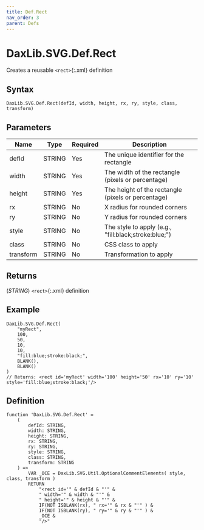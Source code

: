 ```yaml
---
title: Def.Rect
nav_order: 3
parent: Defs
---
```


# DaxLib.SVG.Def.Rect

Creates a reusable `<rect>`{:.xml} definition

## Syntax

```dax
DaxLib.SVG.Def.Rect(defId, width, height, rx, ry, style, class, transform)
```

## Parameters

| Name      | Type   | Required | Description                                                        |
|-----------|--------|----------|--------------------------------------------------------------------|
| defId     | STRING | Yes      | The unique identifier for the rectangle                            |
| width     | STRING | Yes      | The width of the rectangle (pixels or percentage)                  |
| height    | STRING | Yes      | The height of the rectangle (pixels or percentage)                 |
| rx        | STRING | No       | X radius for rounded corners                                       |
| ry        | STRING | No       | Y radius for rounded corners                                       |
| style     | STRING | No       | The style to apply (e.g., "fill:black;stroke:blue;")               |
| class     | STRING | No       | CSS class to apply                                                 |
| transform | STRING | No       | Transformation to apply                                            |

## Returns

(*STRING*) `<rect>`{:.xml}  definition

## Example

```dax
DaxLib.SVG.Def.Rect(
    "myRect",
    100,
    50,
    10,
    10,
    "fill:blue;stroke:black;",
    BLANK(),
    BLANK()
)
// Returns: <rect id='myRect' width='100' height='50' rx='10' ry='10' style='fill:blue;stroke:black;'/>
```

## Definition

```dax
function 'DaxLib.SVG.Def.Rect' =
    (
        defId: STRING,
        width: STRING,
        height: STRING,
        rx: STRING,
        ry: STRING,
        style: STRING,
        class: STRING,
        transform: STRING
    ) =>
        VAR _OCE = DaxLib.SVG.Util.OptionalCommentElements( style, class, transform )
        RETURN
            "<rect id='" & defId & "'" &
            " width='" & width & "'" &
            " height='" & height & "'" &
            IF(NOT ISBLANK(rx), " rx='" & rx & "'" ) &
            IF(NOT ISBLANK(ry), " ry='" & ry & "'" ) &
            _OCE &
            "/>"
```